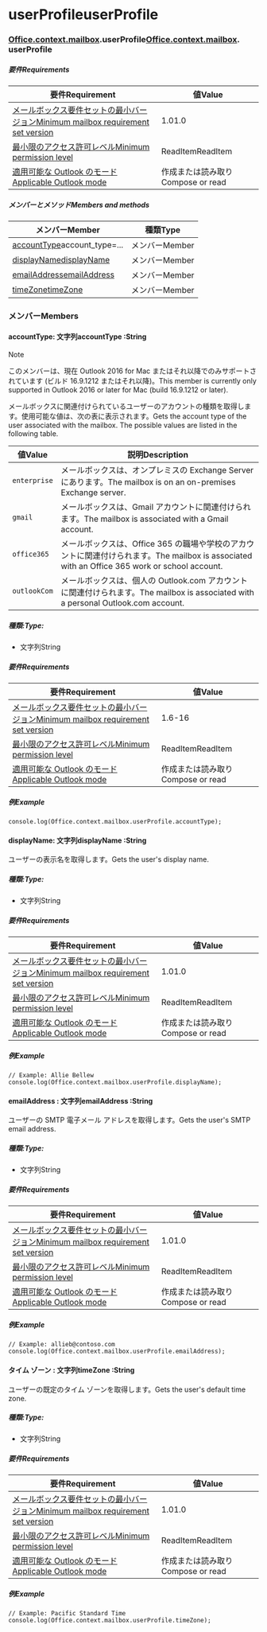 
# <a name="userprofile"></a><span data-ttu-id="dfaf7-101">userProfile</span><span class="sxs-lookup"><span data-stu-id="dfaf7-101">userProfile</span></span>

### <span data-ttu-id="dfaf7-p101">[Office](Office.md)[.context](Office.context.md)[.mailbox](Office.context.mailbox.md).userProfile</span><span class="sxs-lookup"><span data-stu-id="dfaf7-p101">[Office](Office.md)[.context](Office.context.md)[.mailbox](Office.context.mailbox.md). userProfile</span></span>

##### <a name="requirements"></a><span data-ttu-id="dfaf7-104">要件</span><span class="sxs-lookup"><span data-stu-id="dfaf7-104">Requirements</span></span>

|<span data-ttu-id="dfaf7-105">要件</span><span class="sxs-lookup"><span data-stu-id="dfaf7-105">Requirement</span></span>| <span data-ttu-id="dfaf7-106">値</span><span class="sxs-lookup"><span data-stu-id="dfaf7-106">Value</span></span>|
|---|---|
|[<span data-ttu-id="dfaf7-107">メールボックス要件セットの最小バージョン</span><span class="sxs-lookup"><span data-stu-id="dfaf7-107">Minimum mailbox requirement set version</span></span>](/office/dev/add-ins/reference/requirement-sets/outlook-api-requirement-sets)| <span data-ttu-id="dfaf7-108">1.0</span><span class="sxs-lookup"><span data-stu-id="dfaf7-108">1.0</span></span>|
|[<span data-ttu-id="dfaf7-109">最小限のアクセス許可レベル</span><span class="sxs-lookup"><span data-stu-id="dfaf7-109">Minimum permission level</span></span>](https://docs.microsoft.com/outlook/add-ins/understanding-outlook-add-in-permissions)| <span data-ttu-id="dfaf7-110">ReadItem</span><span class="sxs-lookup"><span data-stu-id="dfaf7-110">ReadItem</span></span>|
|[<span data-ttu-id="dfaf7-111">適用可能な Outlook のモード</span><span class="sxs-lookup"><span data-stu-id="dfaf7-111">Applicable Outlook mode</span></span>](https://docs.microsoft.com/outlook/add-ins/#extension-points)| <span data-ttu-id="dfaf7-112">作成または読み取り</span><span class="sxs-lookup"><span data-stu-id="dfaf7-112">Compose or read</span></span>|

##### <a name="members-and-methods"></a><span data-ttu-id="dfaf7-113">メンバーとメソッド</span><span class="sxs-lookup"><span data-stu-id="dfaf7-113">Members and methods</span></span>

| <span data-ttu-id="dfaf7-114">メンバー</span><span class="sxs-lookup"><span data-stu-id="dfaf7-114">Member</span></span> | <span data-ttu-id="dfaf7-115">種類</span><span class="sxs-lookup"><span data-stu-id="dfaf7-115">Type</span></span> |
|--------|------|
| <span data-ttu-id="dfaf7-116">[accountType](#accounttype-string)</span><span class="sxs-lookup"><span data-stu-id="dfaf7-116">[](#accounttype-string)account_type=...</span></span> | <span data-ttu-id="dfaf7-117">メンバー</span><span class="sxs-lookup"><span data-stu-id="dfaf7-117">Member</span></span> |
| [<span data-ttu-id="dfaf7-118">displayName</span><span class="sxs-lookup"><span data-stu-id="dfaf7-118">displayName</span></span>](#displayname-string) | <span data-ttu-id="dfaf7-119">メンバー</span><span class="sxs-lookup"><span data-stu-id="dfaf7-119">Member</span></span> |
| [<span data-ttu-id="dfaf7-120">emailAddress</span><span class="sxs-lookup"><span data-stu-id="dfaf7-120">emailAddress</span></span>](#emailaddress-string) | <span data-ttu-id="dfaf7-121">メンバー</span><span class="sxs-lookup"><span data-stu-id="dfaf7-121">Member</span></span> |
| [<span data-ttu-id="dfaf7-122">timeZone</span><span class="sxs-lookup"><span data-stu-id="dfaf7-122">timeZone</span></span>](#timezone-string) | <span data-ttu-id="dfaf7-123">メンバー</span><span class="sxs-lookup"><span data-stu-id="dfaf7-123">Member</span></span> |

### <a name="members"></a><span data-ttu-id="dfaf7-124">メンバー</span><span class="sxs-lookup"><span data-stu-id="dfaf7-124">Members</span></span>

####  <a name="accounttype-string"></a><span data-ttu-id="dfaf7-125">accountType: 文字列</span><span class="sxs-lookup"><span data-stu-id="dfaf7-125">accountType :String</span></span>

> [!NOTE]
> <span data-ttu-id="dfaf7-126">このメンバーは、現在 Outlook 2016 for Mac またはそれ以降でのみサポートされています (ビルド 16.9.1212 またはそれ以降)。</span><span class="sxs-lookup"><span data-stu-id="dfaf7-126">This member is currently only supported in Outlook 2016 or later for Mac (build 16.9.1212 or later).</span></span>

<span data-ttu-id="dfaf7-p102">メールボックスに関連付けられているユーザーのアカウントの種類を取得します。使用可能な値は、次の表に表示されます。</span><span class="sxs-lookup"><span data-stu-id="dfaf7-p102">Gets the account type of the user associated with the mailbox. The possible values are listed in the following table.</span></span>

| <span data-ttu-id="dfaf7-129">値</span><span class="sxs-lookup"><span data-stu-id="dfaf7-129">Value</span></span> | <span data-ttu-id="dfaf7-130">説明</span><span class="sxs-lookup"><span data-stu-id="dfaf7-130">Description</span></span> |
|-------|-------------|
| `enterprise` | <span data-ttu-id="dfaf7-131">メールボックスは、オンプレミスの Exchange Server にあります。</span><span class="sxs-lookup"><span data-stu-id="dfaf7-131">The mailbox is on an on-premises Exchange server.</span></span> |
| `gmail` | <span data-ttu-id="dfaf7-132">メールボックスは、Gmail アカウントに関連付けられます。</span><span class="sxs-lookup"><span data-stu-id="dfaf7-132">The mailbox is associated with a Gmail account.</span></span> |
| `office365` | <span data-ttu-id="dfaf7-133">メールボックスは、Office 365 の職場や学校のアカウントに関連付けられます。</span><span class="sxs-lookup"><span data-stu-id="dfaf7-133">The mailbox is associated with an Office 365 work or school account.</span></span> |
| `outlookCom` | <span data-ttu-id="dfaf7-134">メールボックスは、個人の Outlook.com アカウントに関連付けられます。</span><span class="sxs-lookup"><span data-stu-id="dfaf7-134">The mailbox is associated with a personal Outlook.com account.</span></span> |

##### <a name="type"></a><span data-ttu-id="dfaf7-135">種類:</span><span class="sxs-lookup"><span data-stu-id="dfaf7-135">Type:</span></span>

*   <span data-ttu-id="dfaf7-136">文字列</span><span class="sxs-lookup"><span data-stu-id="dfaf7-136">String</span></span>

##### <a name="requirements"></a><span data-ttu-id="dfaf7-137">要件</span><span class="sxs-lookup"><span data-stu-id="dfaf7-137">Requirements</span></span>

|<span data-ttu-id="dfaf7-138">要件</span><span class="sxs-lookup"><span data-stu-id="dfaf7-138">Requirement</span></span>| <span data-ttu-id="dfaf7-139">値</span><span class="sxs-lookup"><span data-stu-id="dfaf7-139">Value</span></span>|
|---|---|
|[<span data-ttu-id="dfaf7-140">メールボックス要件セットの最小バージョン</span><span class="sxs-lookup"><span data-stu-id="dfaf7-140">Minimum mailbox requirement set version</span></span>](/office/dev/add-ins/reference/requirement-sets/outlook-api-requirement-sets)| <span data-ttu-id="dfaf7-141">1.6</span><span class="sxs-lookup"><span data-stu-id="dfaf7-141">-16</span></span> |
|[<span data-ttu-id="dfaf7-142">最小限のアクセス許可レベル</span><span class="sxs-lookup"><span data-stu-id="dfaf7-142">Minimum permission level</span></span>](https://docs.microsoft.com/outlook/add-ins/understanding-outlook-add-in-permissions)| <span data-ttu-id="dfaf7-143">ReadItem</span><span class="sxs-lookup"><span data-stu-id="dfaf7-143">ReadItem</span></span>|
|[<span data-ttu-id="dfaf7-144">適用可能な Outlook のモード</span><span class="sxs-lookup"><span data-stu-id="dfaf7-144">Applicable Outlook mode</span></span>](https://docs.microsoft.com/outlook/add-ins/#extension-points)| <span data-ttu-id="dfaf7-145">作成または読み取り</span><span class="sxs-lookup"><span data-stu-id="dfaf7-145">Compose or read</span></span>|

##### <a name="example"></a><span data-ttu-id="dfaf7-146">例</span><span class="sxs-lookup"><span data-stu-id="dfaf7-146">Example</span></span>

```
console.log(Office.context.mailbox.userProfile.accountType);
```

####  <a name="displayname-string"></a><span data-ttu-id="dfaf7-147">displayName: 文字列</span><span class="sxs-lookup"><span data-stu-id="dfaf7-147">displayName :String</span></span>

<span data-ttu-id="dfaf7-148">ユーザーの表示名を取得します。</span><span class="sxs-lookup"><span data-stu-id="dfaf7-148">Gets the user's display name.</span></span>

##### <a name="type"></a><span data-ttu-id="dfaf7-149">種類:</span><span class="sxs-lookup"><span data-stu-id="dfaf7-149">Type:</span></span>

*   <span data-ttu-id="dfaf7-150">文字列</span><span class="sxs-lookup"><span data-stu-id="dfaf7-150">String</span></span>

##### <a name="requirements"></a><span data-ttu-id="dfaf7-151">要件</span><span class="sxs-lookup"><span data-stu-id="dfaf7-151">Requirements</span></span>

|<span data-ttu-id="dfaf7-152">要件</span><span class="sxs-lookup"><span data-stu-id="dfaf7-152">Requirement</span></span>| <span data-ttu-id="dfaf7-153">値</span><span class="sxs-lookup"><span data-stu-id="dfaf7-153">Value</span></span>|
|---|---|
|[<span data-ttu-id="dfaf7-154">メールボックス要件セットの最小バージョン</span><span class="sxs-lookup"><span data-stu-id="dfaf7-154">Minimum mailbox requirement set version</span></span>](/office/dev/add-ins/reference/requirement-sets/outlook-api-requirement-sets)| <span data-ttu-id="dfaf7-155">1.0</span><span class="sxs-lookup"><span data-stu-id="dfaf7-155">1.0</span></span>|
|[<span data-ttu-id="dfaf7-156">最小限のアクセス許可レベル</span><span class="sxs-lookup"><span data-stu-id="dfaf7-156">Minimum permission level</span></span>](https://docs.microsoft.com/outlook/add-ins/understanding-outlook-add-in-permissions)| <span data-ttu-id="dfaf7-157">ReadItem</span><span class="sxs-lookup"><span data-stu-id="dfaf7-157">ReadItem</span></span>|
|[<span data-ttu-id="dfaf7-158">適用可能な Outlook のモード</span><span class="sxs-lookup"><span data-stu-id="dfaf7-158">Applicable Outlook mode</span></span>](https://docs.microsoft.com/outlook/add-ins/#extension-points)| <span data-ttu-id="dfaf7-159">作成または読み取り</span><span class="sxs-lookup"><span data-stu-id="dfaf7-159">Compose or read</span></span>|

##### <a name="example"></a><span data-ttu-id="dfaf7-160">例</span><span class="sxs-lookup"><span data-stu-id="dfaf7-160">Example</span></span>

```
// Example: Allie Bellew
console.log(Office.context.mailbox.userProfile.displayName);
```

####  <a name="emailaddress-string"></a><span data-ttu-id="dfaf7-161">emailAddress : 文字列</span><span class="sxs-lookup"><span data-stu-id="dfaf7-161">emailAddress :String</span></span>

<span data-ttu-id="dfaf7-162">ユーザーの SMTP 電子メール アドレスを取得します。</span><span class="sxs-lookup"><span data-stu-id="dfaf7-162">Gets the user's SMTP email address.</span></span>

##### <a name="type"></a><span data-ttu-id="dfaf7-163">種類:</span><span class="sxs-lookup"><span data-stu-id="dfaf7-163">Type:</span></span>

*   <span data-ttu-id="dfaf7-164">文字列</span><span class="sxs-lookup"><span data-stu-id="dfaf7-164">String</span></span>

##### <a name="requirements"></a><span data-ttu-id="dfaf7-165">要件</span><span class="sxs-lookup"><span data-stu-id="dfaf7-165">Requirements</span></span>

|<span data-ttu-id="dfaf7-166">要件</span><span class="sxs-lookup"><span data-stu-id="dfaf7-166">Requirement</span></span>| <span data-ttu-id="dfaf7-167">値</span><span class="sxs-lookup"><span data-stu-id="dfaf7-167">Value</span></span>|
|---|---|
|[<span data-ttu-id="dfaf7-168">メールボックス要件セットの最小バージョン</span><span class="sxs-lookup"><span data-stu-id="dfaf7-168">Minimum mailbox requirement set version</span></span>](/office/dev/add-ins/reference/requirement-sets/outlook-api-requirement-sets)| <span data-ttu-id="dfaf7-169">1.0</span><span class="sxs-lookup"><span data-stu-id="dfaf7-169">1.0</span></span>|
|[<span data-ttu-id="dfaf7-170">最小限のアクセス許可レベル</span><span class="sxs-lookup"><span data-stu-id="dfaf7-170">Minimum permission level</span></span>](https://docs.microsoft.com/outlook/add-ins/understanding-outlook-add-in-permissions)| <span data-ttu-id="dfaf7-171">ReadItem</span><span class="sxs-lookup"><span data-stu-id="dfaf7-171">ReadItem</span></span>|
|[<span data-ttu-id="dfaf7-172">適用可能な Outlook のモード</span><span class="sxs-lookup"><span data-stu-id="dfaf7-172">Applicable Outlook mode</span></span>](https://docs.microsoft.com/outlook/add-ins/#extension-points)| <span data-ttu-id="dfaf7-173">作成または読み取り</span><span class="sxs-lookup"><span data-stu-id="dfaf7-173">Compose or read</span></span>|

##### <a name="example"></a><span data-ttu-id="dfaf7-174">例</span><span class="sxs-lookup"><span data-stu-id="dfaf7-174">Example</span></span>

```
// Example: allieb@contoso.com
console.log(Office.context.mailbox.userProfile.emailAddress);
```

####  <a name="timezone-string"></a><span data-ttu-id="dfaf7-175">タイム ゾーン : 文字列</span><span class="sxs-lookup"><span data-stu-id="dfaf7-175">timeZone :String</span></span>

<span data-ttu-id="dfaf7-176">ユーザーの既定のタイム ゾーンを取得します。</span><span class="sxs-lookup"><span data-stu-id="dfaf7-176">Gets the user's default time zone.</span></span>

##### <a name="type"></a><span data-ttu-id="dfaf7-177">種類:</span><span class="sxs-lookup"><span data-stu-id="dfaf7-177">Type:</span></span>

*   <span data-ttu-id="dfaf7-178">文字列</span><span class="sxs-lookup"><span data-stu-id="dfaf7-178">String</span></span>

##### <a name="requirements"></a><span data-ttu-id="dfaf7-179">要件</span><span class="sxs-lookup"><span data-stu-id="dfaf7-179">Requirements</span></span>

|<span data-ttu-id="dfaf7-180">要件</span><span class="sxs-lookup"><span data-stu-id="dfaf7-180">Requirement</span></span>| <span data-ttu-id="dfaf7-181">値</span><span class="sxs-lookup"><span data-stu-id="dfaf7-181">Value</span></span>|
|---|---|
|[<span data-ttu-id="dfaf7-182">メールボックス要件セットの最小バージョン</span><span class="sxs-lookup"><span data-stu-id="dfaf7-182">Minimum mailbox requirement set version</span></span>](/office/dev/add-ins/reference/requirement-sets/outlook-api-requirement-sets)| <span data-ttu-id="dfaf7-183">1.0</span><span class="sxs-lookup"><span data-stu-id="dfaf7-183">1.0</span></span>|
|[<span data-ttu-id="dfaf7-184">最小限のアクセス許可レベル</span><span class="sxs-lookup"><span data-stu-id="dfaf7-184">Minimum permission level</span></span>](https://docs.microsoft.com/outlook/add-ins/understanding-outlook-add-in-permissions)| <span data-ttu-id="dfaf7-185">ReadItem</span><span class="sxs-lookup"><span data-stu-id="dfaf7-185">ReadItem</span></span>|
|[<span data-ttu-id="dfaf7-186">適用可能な Outlook のモード</span><span class="sxs-lookup"><span data-stu-id="dfaf7-186">Applicable Outlook mode</span></span>](https://docs.microsoft.com/outlook/add-ins/#extension-points)| <span data-ttu-id="dfaf7-187">作成または読み取り</span><span class="sxs-lookup"><span data-stu-id="dfaf7-187">Compose or read</span></span>|

##### <a name="example"></a><span data-ttu-id="dfaf7-188">例</span><span class="sxs-lookup"><span data-stu-id="dfaf7-188">Example</span></span>

```
// Example: Pacific Standard Time
console.log(Office.context.mailbox.userProfile.timeZone);
```